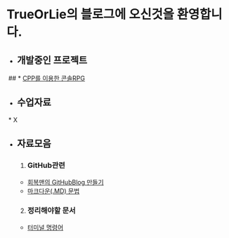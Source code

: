 # TrueOrLie의 블로그에 오신것을 환영합니다.

* ## 개발중인 프로젝트 
  ## * [CPP를 이용한 콘솔RPG](https://github.com/TrueOrLie/RPGGaming)
  

* ## 수업자료
  *  X



* ## 자료모음
  1. ### GitHub관련
    * [회복맨의 GitHubBlog 만들기](http://recoveryman.tistory.com/321?category=635733)
     * [마크다운(.MD) 문법](http://blog.hyeyoonjung.com/2017/05/30/how-to-use-markdown/)
   
  2. ### 정리해야할 문서
    * [터미널 명령어](https://www.mireene.com/webimg/linux_tip1.htm)
     
